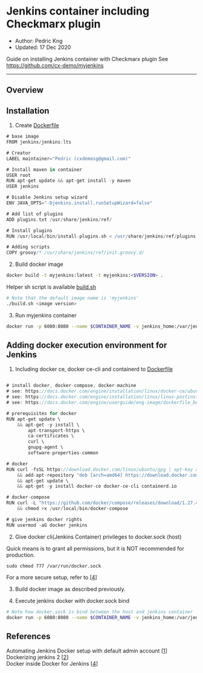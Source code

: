# Jenkins container including Checkmarx plugin
* Author: Pedric Kng
* Updated: 17 Dec 2020

Guide on installing Jenkins container with Checkmarx plugin
See https://github.com/cx-demo/myjenkins

***
## Overview

## Installation
1. Create [Dockerfile](Dockerfile)

``` groovy
# base image
FROM jenkins/jenkins:lts

# Creator
LABEL maintainer="Pedric (cxdemosg@gmail.com)"

# Install maven in container
USER root
RUN apt-get update && apt-get install -y maven
USER jenkins

# Disable Jenkins setup wizard
ENV JAVA_OPTS="-Djenkins.install.runSetupWizard=false"

# Add list of plugins
ADD plugins.txt /usr/share/jenkins/ref/

# Install plugins
RUN /usr/local/bin/install-plugins.sh < /usr/share/jenkins/ref/plugins.txt

# Adding scripts
COPY groovy/* /usr/share/jenkins/ref/init.groovy.d/

```

2. Build docker image

```bash
docker build -t myjenkins:latest -t myjenkins:<$VERSION> .
```

Helper sh script is available [build.sh](build.sh)
```bash
# Note that the default image name is 'myjenkins'
./build.sh <image version>
```

3. Run myjenkins container

```bash
docker run -p 6080:8080 --name $CONTAINER_NAME -v jenkins_home:/var/jenkins_home -v /downloads:/var/jenkins_home/downloads -d myjenkins:latest
```

## Adding docker execution environment for Jenkins

1. Including docker ce, docker ce-cli and containerd to [Dockerfile](Dockerfile)

```groovy

# install docker, docker-compose, docker-machine
# see: https://docs.docker.com/engine/installation/linux/docker-ce/ubuntu/
# see: https://docs.docker.com/engine/installation/linux/linux-postinstall/
# see: https://docs.docker.com/engine/userguide/eng-image/dockerfile_best-practices/

# prerequisites for docker
RUN apt-get update \
    && apt-get -y install \
        apt-transport-https \
        ca-certificates \
        curl \
        gnupg-agent \
        software-properties-common

# docker
RUN curl -fsSL https://download.docker.com/linux/ubuntu/gpg | apt-key add - \
    && add-apt-repository "deb [arch=amd64] https://download.docker.com/linux/$(. /etc/os-release; echo "$ID") $(lsb_release -cs) stable" \
    && apt-get update \
    && apt-get -y install docker-ce docker-ce-cli containerd.io

# docker-compose
RUN curl -L "https://github.com/docker/compose/releases/download/1.27.4/docker-compose-$(uname -s)-$(uname -m)" -o /usr/local/bin/docker-compose \
    && chmod +x /usr/local/bin/docker-compose

# give jenkins docker rights
RUN usermod -aG docker jenkins

```

2. Give docker cli(Jenkins Container) privileges to docker.sock (host)

Quick means is to grant all permissions, but it is NOT recommended for production.
```
sudo chmod 777 /var/run/docker.sock
```
For a more secure setup, refer to [[4]]


3. Build docker image as described previously.

4. Execute jenkins docker with docker.sock bind

```bash
# Note how docker.sock is bind between the host and jenkins container
docker run -p 6080:8080 --name $CONTAINER_NAME -v jenkins_home:/var/jenkins_home -v /downloads:/var/jenkins_home/downloads -v /var/run/docker.sock:/var/run/docker.sock -v ${which docker}:${which docker} -d myjenkins:latest
```


## References
Automating Jenkins Docker setup with default admin account [[1]]  
Dockerizing jenkins 2 [[2]]  
Docker inside Docker for Jenkins [[4]]  

[1]:https://technologyconversations.com/2017/06/16/automating-jenkins-docker-setup/ "Automating Jenkins Docker setup with default admin account"
[2]:https://dzone.com/articles/dockerizing-jenkins-2-setup-and-using-it-along-wit "Dockerizing jenkins 2"
[3]:https://getintodevops.com/blog/building-your-first-docker-image-with-jenkins-2-guide-for-developers
[4]:https://itnext.io/docker-inside-docker-for-jenkins-d906b7b5f527 "Docker inside Docker for Jenkins"
[5]:https://github.com/wardviaene/jenkins-course "jenkins-course"
[6]:https://github.com/wardviaene/jenkins-docker